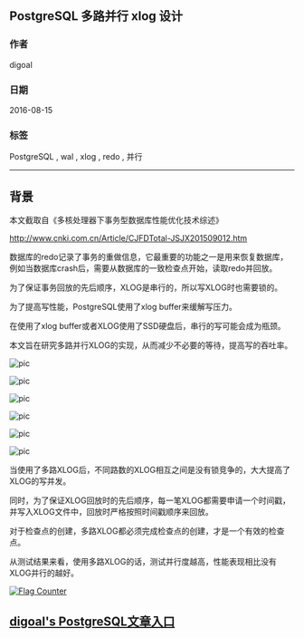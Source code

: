 ## PostgreSQL 多路并行 xlog 设计  
                      
### 作者                     
digoal                      
                      
### 日期                    
2016-08-15                       
                      
### 标签                    
PostgreSQL , wal , xlog , redo , 并行        
                      
----                    
                      
## 背景           
本文截取自《多核处理器下事务型数据库性能优化技术综述》  
  
http://www.cnki.com.cn/Article/CJFDTotal-JSJX201509012.htm  
  
数据库的redo记录了事务的重做信息，它最重要的功能之一是用来恢复数据库，例如当数据库crash后，需要从数据库的一致检查点开始，读取redo并回放。  
  
为了保证事务回放的先后顺序，XLOG是串行的，所以写XLOG时也需要锁的。  
  
为了提高写性能，PostgreSQL使用了xlog buffer来缓解写压力。  
  
在使用了xlog buffer或者XLOG使用了SSD硬盘后，串行的写可能会成为瓶颈。  
  
本文旨在研究多路并行XLOG的实现，从而减少不必要的等待，提高写的吞吐率。  
  
![pic](20160815_05_pic_001.png)  
  
![pic](20160815_05_pic_002.png)  
  
![pic](20160815_05_pic_003.png)  
  
![pic](20160815_05_pic_004.png)  
  
![pic](20160815_05_pic_005.png)  
  
![pic](20160815_05_pic_006.png)  
  
当使用了多路XLOG后，不同路数的XLOG相互之间是没有锁竞争的，大大提高了XLOG的写并发。  
  
同时，为了保证XLOG回放时的先后顺序，每一笔XLOG都需要申请一个时间戳，并写入XLOG文件中，回放时严格按照时间戳顺序来回放。  
  
对于检查点的创建，多路XLOG都必须完成检查点的创建，才是一个有效的检查点。  
  
从测试结果来看，使用多路XLOG的话，测试并行度越高，性能表现相比没有XLOG并行的越好。  
  
  
<a rel="nofollow" href="http://info.flagcounter.com/h9V1"  ><img src="http://s03.flagcounter.com/count/h9V1/bg_FFFFFF/txt_000000/border_CCCCCC/columns_2/maxflags_12/viewers_0/labels_0/pageviews_0/flags_0/"  alt="Flag Counter"  border="0"  ></a>  
  
  
  
  
## [digoal's PostgreSQL文章入口](https://github.com/digoal/blog/blob/master/README.md "22709685feb7cab07d30f30387f0a9ae")
  
